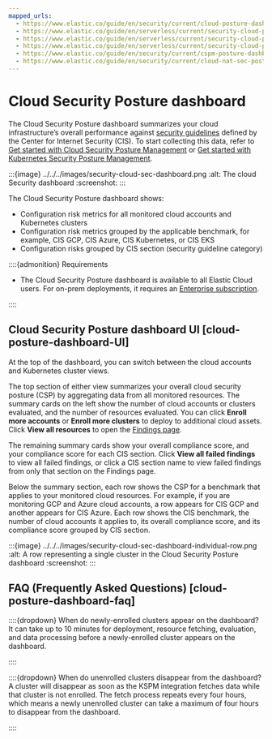 ```yaml
---
mapped_urls:
  - https://www.elastic.co/guide/en/security/current/cloud-posture-dashboard.html
  - https://www.elastic.co/guide/en/serverless/current/security-cloud-posture-dashboard-dash.html
  - https://www.elastic.co/guide/en/serverless/current/security-cloud-posture-dashboard-dash-cspm.html
  - https://www.elastic.co/guide/en/serverless/current/security-cloud-posture-dashboard-dash-kspm.html
  - https://www.elastic.co/guide/en/security/current/cspm-posture-dashboard.html
  - https://www.elastic.co/guide/en/security/current/cloud-nat-sec-posture-dashboard.html
---
```


# Cloud Security Posture dashboard

The Cloud Security Posture dashboard summarizes your cloud infrastructure’s overall performance against [security guidelines](/solutions/security/cloud/benchmarks.md) defined by the Center for Internet Security (CIS). To start collecting this data, refer to [Get started with Cloud Security Posture Management](/solutions/security/cloud/get-started-with-cspm-for-aws.md) or [Get started with Kubernetes Security Posture Management](/solutions/security/cloud/get-started-with-kspm.md).

:::{image} ../../../images/security-cloud-sec-dashboard.png
:alt: The cloud Security dashboard
:screenshot:
:::

The Cloud Security Posture dashboard shows:

* Configuration risk metrics for all monitored cloud accounts and Kubernetes clusters
* Configuration risk metrics grouped by the applicable benchmark, for example, CIS GCP, CIS Azure, CIS Kubernetes, or CIS EKS
* Configuration risks grouped by CIS section (security guideline category)

::::{admonition} Requirements
* The Cloud Security Posture dashboard is available to all Elastic Cloud users. For on-prem deployments, it requires an [Enterprise subscription](https://www.elastic.co/pricing).

::::



## Cloud Security Posture dashboard UI [cloud-posture-dashboard-UI]

At the top of the dashboard, you can switch between the cloud accounts and Kubernetes cluster views.

The top section of either view summarizes your overall cloud security posture (CSP) by aggregating data from all monitored resources. The summary cards on the left show the number of cloud accounts or clusters evaluated, and the number of resources evaluated. You can click **Enroll more accounts** or **Enroll more clusters** to deploy to additional cloud assets. Click **View all resources** to open the [Findings page](/solutions/security/cloud/findings-page-2.md).

The remaining summary cards show your overall compliance score, and your compliance score for each CIS section. Click **View all failed findings** to view all failed findings, or click a CIS section name to view failed findings from only that section on the Findings page.

Below the summary section, each row shows the CSP for a benchmark that applies to your monitored cloud resources. For example, if you are monitoring GCP and Azure cloud accounts, a row appears for CIS GCP and another appears for CIS Azure. Each row shows the CIS benchmark, the number of cloud accounts it applies to, its overall compliance score, and its compliance score grouped by CIS section.

:::{image} ../../../images/security-cloud-sec-dashboard-individual-row.png
:alt: A row representing a single cluster in the Cloud Security Posture dashboard
:screenshot:
:::


## FAQ (Frequently Asked Questions) [cloud-posture-dashboard-faq]

::::{dropdown} When do newly-enrolled clusters appear on the dashboard?
It can take up to 10 minutes for deployment, resource fetching, evaluation, and data processing before a newly-enrolled cluster appears on the dashboard.

::::


::::{dropdown} When do unenrolled clusters disappear from the dashboard?
A cluster will disappear as soon as the KSPM integration fetches data while that cluster is not enrolled. The fetch process repeats every four hours, which means a newly unenrolled cluster can take a maximum of four hours to disappear from the dashboard.

::::


